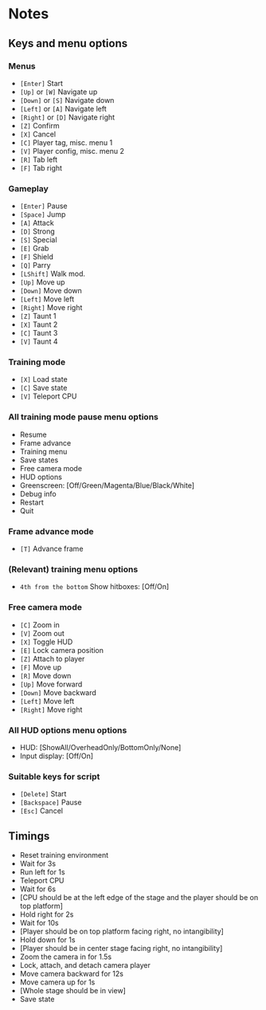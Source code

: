 # Notes

## Keys and menu options
### Menus
- `[Enter]` Start
- `[Up]` or `[W]` Navigate up
- `[Down]` or `[S]` Navigate down
- `[Left]` or `[A]` Navigate left
- `[Right]` or `[D]` Navigate right
- `[Z]` Confirm
- `[X]` Cancel
- `[C]` Player tag, misc. menu 1
- `[V]` Player config, misc. menu 2
- `[R]` Tab left
- `[F]` Tab right

### Gameplay
- `[Enter]` Pause
- `[Space]` Jump
- `[A]` Attack
- `[D]` Strong
- `[S]` Special
- `[E]` Grab
- `[F]` Shield
- `[Q]` Parry
- `[LShift]` Walk mod.
- `[Up]` Move up
- `[Down]` Move down
- `[Left]` Move left
- `[Right]` Move right
- `[Z]` Taunt 1
- `[X]` Taunt 2
- `[C]` Taunt 3
- `[V]` Taunt 4

### Training mode
- `[X]` Load state
- `[C]` Save state
- `[V]` Teleport CPU

### All training mode pause menu options
- Resume
- Frame advance
- Training menu
- Save states
- Free camera mode
- HUD options
- Greenscreen: [Off/Green/Magenta/Blue/Black/White]
- Debug info
- Restart
- Quit

### Frame advance mode
- `[T]` Advance frame

### (Relevant) training menu options
- `4th from the bottom` Show hitboxes: [Off/On]

### Free camera mode
- `[C]` Zoom in
- `[V]` Zoom out
- `[X]` Toggle HUD
- `[E]` Lock camera position
- `[Z]` Attach to player
- `[F]` Move up
- `[R]` Move down
- `[Up]` Move forward
- `[Down]` Move backward
- `[Left]` Move left
- `[Right]` Move right

### All HUD options menu options
- HUD: [ShowAll/OverheadOnly/BottomOnly/None]
- Input display: [Off/On]

### Suitable keys for script
- `[Delete]` Start
- `[Backspace]` Pause
- `[Esc]` Cancel

## Timings
- Reset training environment
- Wait for 3s
- Run left for 1s
- Teleport CPU
- Wait for 6s
- [CPU should be at the left edge of the stage and the player should be on top platform]
- Hold right for 2s
- Wait for 10s
- [Player should be on top platform facing right, no intangibility]
- Hold down for 1s
- [Player should be in center stage facing right, no intangibility]
- Zoom the camera in for 1.5s
- Lock, attach, and detach camera player
- Move camera backward for 12s
- Move camera up for 1s
- [Whole stage should be in view]
- Save state